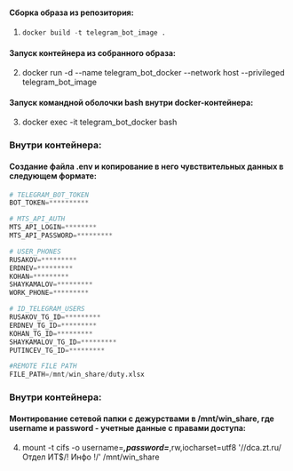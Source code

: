 #### Сборка образа из репозитория:
1. ```python
   docker build -t telegram_bot_image .
   ```   
   
#### Запуск контейнера из собранного образа:
2. docker run -d --name telegram_bot_docker --network host  --privileged telegram_bot_image
   
#### Запуск командной оболочки bash внутри docker-контейнера:
3. docker exec -it telegram_bot_docker bash

### Внутри контейнера:
#### Создание файла .env и копирование в него чувствительных данных в следующем формате:
```python
# TELEGRAM_BOT_TOKEN
BOT_TOKEN=**********

# MTS_API_AUTH
MTS_API_LOGIN=********
MTS_API_PASSWORD=*********

# USER_PHONES
RUSAKOV=*********
ERDNEV=*********
KOHAN=*********
SHAYKAMALOV=*********
WORK_PHONE=*********

# ID_TELEGRAM_USERS
RUSAKOV_TG_ID=*********
ERDNEV_TG_ID=*********
KOHAN_TG_ID=*********
SHAYKAMALOV_TG_ID=*********
PUTINCEV_TG_ID=*********

#REMOTE FILE PATH
FILE_PATH=/mnt/win_share/duty.xlsx
```

### Внутри контейнера:
#### Монтирование сетевой папки с дежурствами в /mnt/win_share, где username и password - учетные данные с правами доступа:
4. mount -t cifs -o username=***,password=***,rw,iocharset=utf8 '//dca.zt.ru/Отдел ИТ$/! Инфо !/' /mnt/win_share
 
